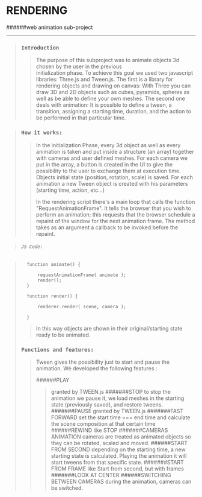 # RENDERING
######web animation sub-project

- - -

>### `Introduction`
> 
> >The purpose of this subproject was to animate objects 3d chosen by the user in the previous  
> >initialization phase.
> >To achieve this goal we used two javascript libraries: Three.js and Tween.js.
> >The first is a library for rendering objects and drawing on canvas:
> >With Three you can draw 3D and 2D objects such as cubes, pyramids, spheres as well as be able
> > to define your own meshes.
> >The second one deals with animation: It is possible to define a tween, a transition, assigning 
> >a starting time, duration, and the action to be performed in that particular time. 


> ### `How it works:`
> >In the initialization Phase, every 3d object as well as every animation is taken and put
> >inside a structure (an array) together with cameras and user defined meshes.
> >For each camera we put in the array, a button is created in the UI to give the possibility
> > to the user to exchange them at execution time.
> >Objects initial state (position, rotation, scale) is saved.
> >For each animation a new Tween object is created with his parameters (starting time, action,
> >etc...)
> >
> >In the rendering script there's a main loop that calls the function "RequestAnimationFrame".
> >It tells the browser that you wish to perform an animation; this requests that the browser 
> >schedule a repaint of the window for the next animation frame.  The method takes as an 
> >argument 
> >a callback to be invoked before the repaint.



> ###### `JS Code:`

>	    function animate() {
>
>	        requestAnimationFrame( animate );
>	        render();
>	    }
>
>	    function render() {
>
>	        renderer.render( scene, camera );
>
>	    }
>
> >In this way objects are shown in their original/starting state ready to be animated.
> 
> 
>### `Functions and features:`
> > Tween gives the possibility just to start and pause the animation.
> > We developed the following features :
> >
> > ######PLAY
> > >granted by TWEEN.js
> > #######STOP
> > >to stop the animation we pause it, we load meshes in the starting state (previously 
> > >saved), and restore tweens.
> > #######PAUSE
> > > granted by TWEEN.js
> > #######FAST FORWARD
> > > set the start time === end time and calculate the scene composition at that certain time
> > ######REWIND
> > > like STOP
> > #######CAMERAS ANIMATION
> > > cameras are treated as animated objects so they can be rotated, scaled and moved.
> > ######START FROM SECOND
> > > depending on the starting time, a new starting state is calculated.
> > > Playing the animation it will start tweens from that specific state.
> > #######START FROM FRAME
> > > like Start from second, but with frames
> > #######LOOK AT CENTER
> > ######SWITCHING BETWEEN CAMERAS
> > > during the animation, cameras can be switched.
> >









